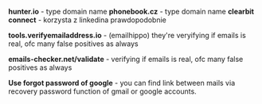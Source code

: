 **hunter.io** - type domain name
**phonebook.cz** - type domain name
**clearbit connect** - korzysta z linkedina prawdopodobnie

**tools.verifyemailaddress.io** - (emailhippo) they're veryifying if emails is real, ofc many false positives as always

**emails-checker.net/validate** - verifying if emails is real, ofc many false positives as always

**Use forgot password of google** - you can find link between mails via recovery password function of gmail or google accounts.

